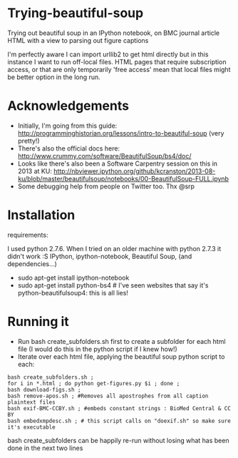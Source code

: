 Trying-beautiful-soup
=====================

Trying out beautiful soup in an IPython notebook, on BMC journal article HTML with a view to parsing out figure captions

I'm perfectly aware I can import urllib2 to get html directly but in this instance I want to run off-local files.
HTML pages that require subscription access, or that are only temporarily 'free access' mean that local files might be better option in the long run.

# Acknowledgements

* Initially, I'm going from this guide: http://programminghistorian.org/lessons/intro-to-beautiful-soup (very pretty!)
* There's also the official docs here: http://www.crummy.com/software/BeautifulSoup/bs4/doc/
* Looks like there's also been a Software Carpentry session on this in 2013 at KU: http://nbviewer.ipython.org/github/kcranston/2013-08-ku/blob/master/beautifulsoup/notebooks/00-BeautifulSoup-FULL.ipynb 
* Some debugging help from people on Twitter too. Thx @srp

# Installation

requirements:

I used python 2.7.6. When I tried on an older machine with python 2.7.3 it didn't work :S
IPython, ipython-notebook, Beautiful Soup, (and dependencies...)

* sudo apt-get install ipython-notebook
* sudo apt-get install python-bs4  # I've seen websites that say it's python-beautifulsoup4: this is all lies!

# Running it

* Run bash create_subfolders.sh first to create a subfolder for each html file (I would do this in the python script if I knew how!)
* Iterate over each html file, applying the beautiful soup python script to each:
```
bash create_subfolders.sh ;
for i in *.html ; do python get-figures.py $i ; done ;
bash download-figs.sh ;
bash remove-apos.sh ; #Removes all apostrophes from all caption plaintext files
bash exif-BMC-CCBY.sh ; #embeds constant strings : BioMed Central & CC BY 
bash embedxmpdesc.sh ; # this script calls on "doexif.sh" so make sure it's executable
```

bash create_subfolders can be happily re-run without losing what has been done in the next two lines
